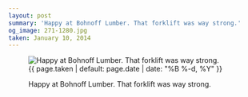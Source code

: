 ```yaml
---
layout: post
summary: 'Happy at Bohnoff Lumber. That forklift was way strong.'
og_image: 271-1280.jpg
taken: January 10, 2014
---
```


<figure class="post" data-src="{{ site.assets_url }}/{{ page.og_image }}">
<img alt="Happy at Bohnoff Lumber. That forklift was way strong." sizes="(min-width: 700px) 50vw, calc(100vw - 2rem)" src="{{ site.assets_url }}/271-640.jpg" srcset="{{ site.assets_url }}/271-1280.jpg 1280w, {{ site.assets_url }}/271-960.jpg 960w, {{ site.assets_url }}/271-640.jpg 640w, {{ site.assets_url }}/271-320.jpg 320w"/>
<figcaption>
<time>{{ page.taken | default: page.date | date: "%B %-d, %Y" }}</time>
<p>Happy at Bohnoff Lumber. That forklift was way strong.</p>
</figcaption>
</figure>
